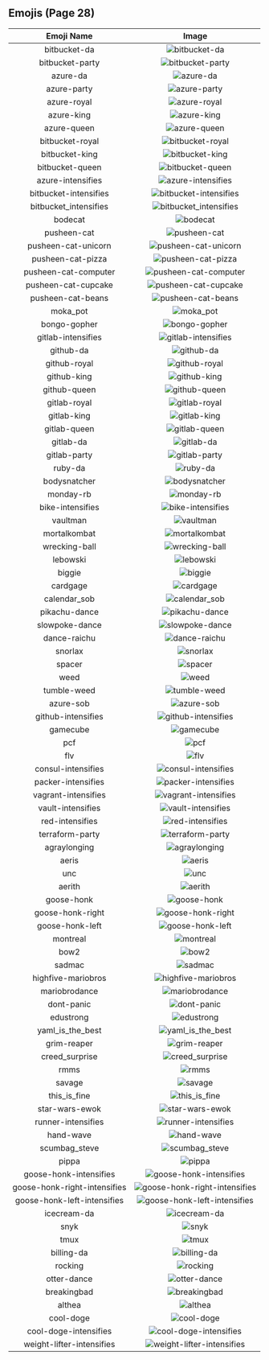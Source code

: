 
  ## Emojis (Page 28)
  |Emoji Name|Image|
  | :-: | :-: |
  |bitbucket-da| ![bitbucket-da](/output/bitbucket-da.png)|
  |bitbucket-party| ![bitbucket-party](/output/bitbucket-party.gif)|
  |azure-da| ![azure-da](/output/azure-da.png)|
  |azure-party| ![azure-party](/output/azure-party.gif)|
  |azure-royal| ![azure-royal](/output/azure-royal.png)|
  |azure-king| ![azure-king](/output/azure-king)|
  |azure-queen| ![azure-queen](/output/azure-queen)|
  |bitbucket-royal| ![bitbucket-royal](/output/bitbucket-royal.png)|
  |bitbucket-king| ![bitbucket-king](/output/bitbucket-king)|
  |bitbucket-queen| ![bitbucket-queen](/output/bitbucket-queen)|
  |azure-intensifies| ![azure-intensifies](/output/azure-intensifies.gif)|
  |bitbucket-intensifies| ![bitbucket-intensifies](/output/bitbucket-intensifies.gif)|
  |bitbucket_intensifies| ![bitbucket_intensifies](/output/bitbucket_intensifies)|
  |bodecat| ![bodecat](/output/bodecat.png)|
  |pusheen-cat| ![pusheen-cat](/output/pusheen-cat.png)|
  |pusheen-cat-unicorn| ![pusheen-cat-unicorn](/output/pusheen-cat-unicorn.gif)|
  |pusheen-cat-pizza| ![pusheen-cat-pizza](/output/pusheen-cat-pizza.gif)|
  |pusheen-cat-computer| ![pusheen-cat-computer](/output/pusheen-cat-computer.gif)|
  |pusheen-cat-cupcake| ![pusheen-cat-cupcake](/output/pusheen-cat-cupcake.gif)|
  |pusheen-cat-beans| ![pusheen-cat-beans](/output/pusheen-cat-beans.gif)|
  |moka_pot| ![moka_pot](/output/moka_pot.png)|
  |bongo-gopher| ![bongo-gopher](/output/bongo-gopher.gif)|
  |gitlab-intensifies| ![gitlab-intensifies](/output/gitlab-intensifies.gif)|
  |github-da| ![github-da](/output/github-da.png)|
  |github-royal| ![github-royal](/output/github-royal.png)|
  |github-king| ![github-king](/output/github-king)|
  |github-queen| ![github-queen](/output/github-queen)|
  |gitlab-royal| ![gitlab-royal](/output/gitlab-royal.png)|
  |gitlab-king| ![gitlab-king](/output/gitlab-king)|
  |gitlab-queen| ![gitlab-queen](/output/gitlab-queen)|
  |gitlab-da| ![gitlab-da](/output/gitlab-da.png)|
  |gitlab-party| ![gitlab-party](/output/gitlab-party.gif)|
  |ruby-da| ![ruby-da](/output/ruby-da.png)|
  |bodysnatcher| ![bodysnatcher](/output/bodysnatcher.jpg)|
  |monday-rb| ![monday-rb](/output/monday-rb.png)|
  |bike-intensifies| ![bike-intensifies](/output/bike-intensifies.gif)|
  |vaultman| ![vaultman](/output/vaultman.png)|
  |mortalkombat| ![mortalkombat](/output/mortalkombat.png)|
  |wrecking-ball| ![wrecking-ball](/output/wrecking-ball.gif)|
  |lebowski| ![lebowski](/output/lebowski.png)|
  |biggie| ![biggie](/output/biggie.jpg)|
  |cardgage| ![cardgage](/output/cardgage.jpg)|
  |calendar_sob| ![calendar_sob](/output/calendar_sob.png)|
  |pikachu-dance| ![pikachu-dance](/output/pikachu-dance.gif)|
  |slowpoke-dance| ![slowpoke-dance](/output/slowpoke-dance.gif)|
  |dance-raichu| ![dance-raichu](/output/dance-raichu.gif)|
  |snorlax| ![snorlax](/output/snorlax.gif)|
  |spacer| ![spacer](/output/spacer.png)|
  |weed| ![weed](/output/weed.png)|
  |tumble-weed| ![tumble-weed](/output/tumble-weed.gif)|
  |azure-sob| ![azure-sob](/output/azure-sob.png)|
  |github-intensifies| ![github-intensifies](/output/github-intensifies.gif)|
  |gamecube| ![gamecube](/output/gamecube.png)|
  |pcf| ![pcf](/output/pcf.png)|
  |flv| ![flv](/output/flv.png)|
  |consul-intensifies| ![consul-intensifies](/output/consul-intensifies.gif)|
  |packer-intensifies| ![packer-intensifies](/output/packer-intensifies.gif)|
  |vagrant-intensifies| ![vagrant-intensifies](/output/vagrant-intensifies.gif)|
  |vault-intensifies| ![vault-intensifies](/output/vault-intensifies.gif)|
  |red-intensifies| ![red-intensifies](/output/red-intensifies.gif)|
  |terraform-party| ![terraform-party](/output/terraform-party.gif)|
  |agraylonging| ![agraylonging](/output/agraylonging.png)|
  |aeris| ![aeris](/output/aeris.png)|
  |unc| ![unc](/output/unc.jpg)|
  |aerith| ![aerith](/output/aerith)|
  |goose-honk| ![goose-honk](/output/goose-honk.png)|
  |goose-honk-right| ![goose-honk-right](/output/goose-honk-right.png)|
  |goose-honk-left| ![goose-honk-left](/output/goose-honk-left)|
  |montreal| ![montreal](/output/montreal.jpg)|
  |bow2| ![bow2](/output/bow2.gif)|
  |sadmac| ![sadmac](/output/sadmac.jpg)|
  |highfive-mariobros| ![highfive-mariobros](/output/highfive-mariobros.png)|
  |mariobrodance| ![mariobrodance](/output/mariobrodance.gif)|
  |dont-panic| ![dont-panic](/output/dont-panic.png)|
  |edustrong| ![edustrong](/output/edustrong.png)|
  |yaml_is_the_best| ![yaml_is_the_best](/output/yaml_is_the_best.png)|
  |grim-reaper| ![grim-reaper](/output/grim-reaper.png)|
  |creed_surprise| ![creed_surprise](/output/creed_surprise.jpg)|
  |rmms| ![rmms](/output/rmms.jpg)|
  |savage| ![savage](/output/savage.jpg)|
  |this_is_fine| ![this_is_fine](/output/this_is_fine.gif)|
  |star-wars-ewok| ![star-wars-ewok](/output/star-wars-ewok.png)|
  |runner-intensifies| ![runner-intensifies](/output/runner-intensifies.gif)|
  |hand-wave| ![hand-wave](/output/hand-wave.gif)|
  |scumbag_steve| ![scumbag_steve](/output/scumbag_steve.png)|
  |pippa| ![pippa](/output/pippa.png)|
  |goose-honk-intensifies| ![goose-honk-intensifies](/output/goose-honk-intensifies.gif)|
  |goose-honk-right-intensifies| ![goose-honk-right-intensifies](/output/goose-honk-right-intensifies.gif)|
  |goose-honk-left-intensifies| ![goose-honk-left-intensifies](/output/goose-honk-left-intensifies)|
  |icecream-da| ![icecream-da](/output/icecream-da.png)|
  |snyk| ![snyk](/output/snyk.png)|
  |tmux| ![tmux](/output/tmux.png)|
  |billing-da| ![billing-da](/output/billing-da.png)|
  |rocking| ![rocking](/output/rocking.gif)|
  |otter-dance| ![otter-dance](/output/otter-dance.gif)|
  |breakingbad| ![breakingbad](/output/breakingbad.png)|
  |althea| ![althea](/output/althea.png)|
  |cool-doge| ![cool-doge](/output/cool-doge.gif)|
  |cool-doge-intensifies| ![cool-doge-intensifies](/output/cool-doge-intensifies.gif)|
  |weight-lifter-intensifies| ![weight-lifter-intensifies](/output/weight-lifter-intensifies.gif)|
  